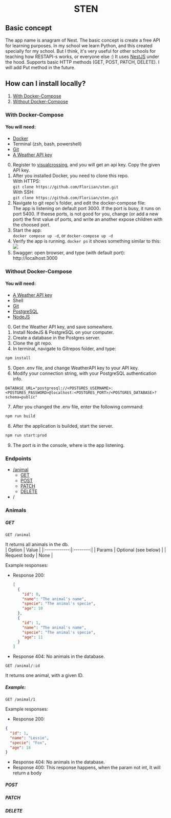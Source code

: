 # <p align="center">STEN</p>

## Basic concept

The app name is anagram of Nest.
The basic concept is create a free API for learning purposes. In my school we learn Python, and this created specially for my school. But I think, it's very useful for other schools for teaching how RESTAPI-s works, or everyone else :) It uses <a href="https://nestjs.com">NestJS</a> under the hood. Supports basic HTTP methods (GET, POST, PATCH, DELETE). I will add Put method in the future.

## How can I install locally?

1. [With Docker-Compose](#docker)
2. [Without Docker-Compose](#without-docker)

### <a name="docker"></a>With Docker-Compose

#### You will need:

- <a href="https://www.docker.com">Docker</a>
- Terminal (zsh, bash, powershell)
- <a href="https://git-scm.com">Git</a>
- <a href="https://www.visualcrossing.com/">A Weather API key</a>

0. Register to <a href="https://www.visualcrossing.com/weather-api">visualcrossing</a>, and you will get an api key. Copy the given API key.
1. After you installed Docker, you need to clone this repo. <br/>
   With HTTPS: <br/> `git clone https://github.com/Floriian/sten.git` <br/>
   With SSH: <br/> `git clone https://github.com/Floriian/sten.git`
2. Navigate to git repo's folder, and edit the docker-compose file: <br/>
   The app is listening on default port 3000. If the port is busy, it runs on port 5400. If theese ports, is not good for you, change (or add a new port) the first value of ports, and write an another expose children with the choosed port. <br/>
3. Start the app: <br/>
   `docker compose up -d`, or `docker-compose up -d`
4. Verify the app is running.
   `docker ps` it shows something similar to this:
   <img src="https://i.imgur.com/w9rCUun.png"/>
5. Swagger: open browser, and type (with default port):
   <a>http://localhost:3000</a>

### <a name="without-docker"></a>Without Docker-Compose

#### You will need:

- <a href="https://www.visualcrossing.com/">A Weather API key</a>
- Shell
- <a href="https://git-scm.com">Git</a>
- <a href="https://www.postgresql.org">PostgreSQL</a>
- <a href="https://nodejs.org/en/">NodeJS</a>

0. Get the Weather API key, and save somewhere.
1. Install NodeJS & PostgreSQL on your computer.
2. Create a database in the Postgres server.
3. Clone the git repo.
4. In terminal, navigate to Gitrepos folder, and type:

```bash
npm install
```

5. Open .env file, and change WeatherAPI key to your API key.
6. Modify your connection string, with your PostgreSQL authentication info.

```env
DATABASE_URL="postgresql://<POSTGRES_USERNAME>:<POSTGRES_PASSWORD>@localhost:<POSTGRES_PORT>/<POSTGRES_DATABASE>?schema=public"
```

7. After you changed the .env file, enter the following command:

```bash
npm run build
```

8. After the application is builded, start the server.

```bash
npm run start:prod
```

9. The port is in the console, where is the app listening.

### Endpoints

- [/animal](#animals)
  - [GET](#animals.get)
  - [POST](#animals.post)
  - [PATCH](#animals.patch)
  - [DELETE](#animals.delete)
- /

### <a name="animals"></a>Animals

##### <a name="animals.get"></a>GET

```http
GET /animal
```

It returns all animals in the db.<br/>
| Option | Value |
|:------------:|:--------:|
| Params | Optional (see below) |
| Request body | None |

Example responses:

- Response 200:
  ```json
  [
    {
      "id": 0,
      "name": "The animal's name",
      "specie": "The animal's specie",
      "age": 10
    },
    {
      "id": 1,
      "name": "The animal's name",
      "specie": "The animal's specie",
      "age": 11
    }
  ]
  ```
- Response 404: No animals in the database.

```http
GET /animal/:id
```

It returns one animal, with a given ID. <br/>

##### Example:

```http
GET /animal/1
```

Example responses:

- Response 200:

```json
{
  "id": 1,
  "name": "Lessie",
  "specie": "Fox",
  "age": 18
}
```

- Response 404:
  No animals in the database.
- Response 400:
  This response happens, when the param not int, It will return a body
  <!-- TODO -->
  <br/>

##### <a name="animals.post"></a>POST

##### <a name="animals.patch"></a>PATCH

##### <a name="animals.delete"></a>DELETE
